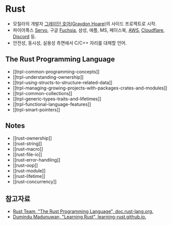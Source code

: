 # Rust

* 모질라의 개발자 [그레이던 호어(Graydon Hoare)](https://github.com/graydon)의 사이드 프로젝트로 시작.
* 파이어폭스 [Servo](https://github.com/servo/servo), 구글 [Fuchsia](https://fuchsia.googlesource.com/fuchsia/), 삼성, 애플, MS, 페이스북, [AWS](https://aws.amazon.com/ko/blogs/opensource/why-aws-loves-rust-and-how-wed-like-to-help/), [Cloudflare](https://blog.cloudflare.com/tag/rust/), [Discord](https://blog.discord.com/why-discord-is-switching-from-go-to-rust-a190bbca2b1f?gi=cd596dd81c8) 등.
* 안전성, 동시성, 실용성 측면에서 C/C++ 자리를 대체할 언어.

## The Rust Programming Language

* [[trpl-common-programming-concepts]]
* [[trpl-understanding-ownership]]
* [[trpl-using-structs-to-structure-related-data]]
* [[trpl-managing-growing-projects-with-packages-crates-and-modules]]
* [[trpl-common-collections]]
* [[trpl-generic-types-traits-and-lifetimes]]
* [[trpl-functional-language-features]]
* [[trpl-smart-pointers]]

## Notes

* [[rust-ownership]]
* [[rust-string]]
* [[rust-macro]]
* [[rust-file-io]]
* [[rust-error-handling]]
* [[rust-oop]]
* [[rust-module]]
* [[rust-lifetime]]
* [[rust-concurrency]]

## 참고자료

* [Rust Team, "The Rust Programming Language", doc.rust-lang.org.](https://doc.rust-lang.org/book/)
* [Dumindu Madunuwan, "Learning Rust", learning-rust.github.io.](https://learning-rust.github.io/docs/)
